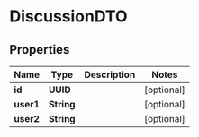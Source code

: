 

# DiscussionDTO


## Properties

| Name | Type | Description | Notes |
|------------ | ------------- | ------------- | -------------|
|**id** | **UUID** |  |  [optional] |
|**user1** | **String** |  |  [optional] |
|**user2** | **String** |  |  [optional] |




